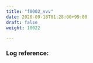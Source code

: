 ```yaml
---
title: "f0002_vvv"
date: 2020-09-18T01:28:00+99:00
draft: false
weight: 10022

---
```


### Log reference: <no value>

```

